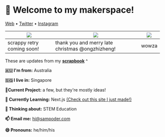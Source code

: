 <h1 align="left">👋 Welcome to my makerspace!</h3>

<p align="left">
  <a href="https://sampoder.com">Web</a> •
  <a href="https://twitter.com/sam_poder">Twitter</a> •
  <a href="https://instagram.com/sam_poder">Instagram</a>
</p>

  
  
  <!--- START_SCRAPBOOK_WIDGET --->
  | <img src ="https://dl.airtable.com/.attachments/c53250cdffebb8fc2b46e68704a63832/a81a3ab8/scrappy_retry.png">  |  <img src ="https://dl.airtable.com/.attachments/96db8bbebac3b3cfb32c4cecf7230ed5/3ed2beb9/image_from_ios.jpg"> | <img src ="https://dl.airtable.com/.attachments/0ff2d5859aed0e05765eaa384343ab06/b9a00a75/contributions.png"> |
|---|---|---|
| scrappy retry coming soon! | thank you and merry late christmas @ongzhizheng!  | wowza   |
  <!--- END_SCRAPBOOK_WIDGET --->
  
  
  
  These are updates from my [**scrapbook**](https://scrapbook.hackclub.com/sampoder) ^
  
**🇦🇺 I'm from:** Australia

**🇸🇬 I live in:** Singapore

**🔭Current Project:** a few, but they're mostly ideas!
  
**🌱 Currently Learning:** Next.js [(Check out this site I just made!)](http://summer.hackclub.com)

**🤔 Thinking about:** STEM Education

**📫 Email me:** hi@sampoder.com

**😄 Pronouns:** he/him/his


